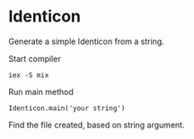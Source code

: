 # Identicon

Generate a simple Identicon from a string.

Start compiler

`iex -S mix`

Run main method

`Identicon.main('your string')`

Find the file created, based on string argument.